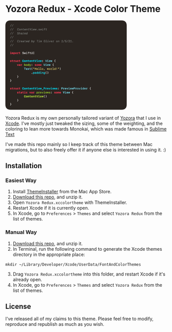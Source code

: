 # Yozora Redux - Xcode Color Theme

<img src="screenshot.png" width="75%" />

Yozora Redux is my own personally tailored variant of [Yozora](https://github.com/tursunovic/xcode-themes) that I use in [Xcode](https://developer.apple.com/xcode/). I've mostly just tweaked the sizing, some of the weighting, and the coloring to lean more towards Monokai, which was made famous in [Sublime Text](https://www.sublimetext.com)

I've made this repo mainly so I keep track of this theme between Mac migrations, but to also freely offer it if anyone else is interested in using it. :)

## Installation

### Easiest Way

1. Install [ThemeInstaller](https://apps.apple.com/au/app/themeinstaller/id1148208665?mt=12) from the Mac App Store.
2. [Download this repo](https://github.com/TimOliver/YozoraRedux/archive/refs/heads/main.zip), and unzip it.
3. Open `Yozora Redux.xccolortheme` with ThemeInstaller.
4. Restart Xcode if it is currently open.
5. In Xcode, go to `Preferences` > `Themes` and select `Yozora Redux` from the list of themes.


### Manual Way

1. [Download this repo](https://github.com/TimOliver/YozoraRedux/archive/refs/heads/main.zip), and unzip it.
2. In Terminal, run the following command to generate the Xcode themes directory in the appropriate place:
```
mkdir ~/Library/Developer/Xcode/UserData/FontAndColorThemes
```
3. Drag `Yozora Redux.xccolortheme` into this folder, and restart Xcode if it's already open.
4. In Xcode, go to `Preferences` > `Themes` and select `Yozora Redux` from the list of themes.

## License

I've released all of my claims to this theme. Please feel free to modify, reproduce and republish as much as you wish.
